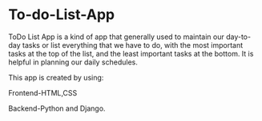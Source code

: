 # To-do-List-App
ToDo List App is a kind of app that generally used to maintain our day-to-day tasks or list everything that we have to do, with the most important tasks at the top of the list, and the least important tasks at the bottom. It is helpful in planning our daily schedules.

This app is created by using: 

Frontend-HTML,CSS

Backend-Python and Django.
